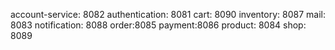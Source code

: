 account-service: 8082
authentication: 8081
cart: 8090
inventory: 8087
mail: 8083
notification: 8088
order:8085
payment:8086
product: 8084
shop: 8089